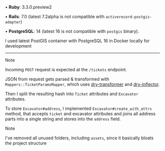 • **Ruby**: 3.3.0.preview2

• **Rails**: 7.0 (latest 7.2alpha is not compatible with `activerecord-postgis-adapter`)

• **PostgreSQL**: 14 (latest 16 is not compatible with `postgis` binary).

I used latest PostGIS container with PostgreSQL 16 in Docker locally for development

---

> [!NOTE]
> Incoming `POST` request is expected at the `/tickets` endpoint.

JSON from request gets parsed & transformed with `Mappers::TicketParamsMapper`,
which uses [dry-transformer](https://dry-rb.org/gems/dry-transformer/1.0/) and
[dry-inflector](https://dry-rb.org/gems/dry-inflector/1.0/).

Then I split the resulting hash into `Ticket` attributes and `Excavator` attributes.

To store `Excavator#address`, I implemented `Excavator#create_with_attrs` method,
that accepts `ticket` and excavator attributes and joins all address parts into a single string and
stores into the `address` field.

> [!NOTE]
> I've removed all unused folders, including `assets`, since it basically bloats the project structure
